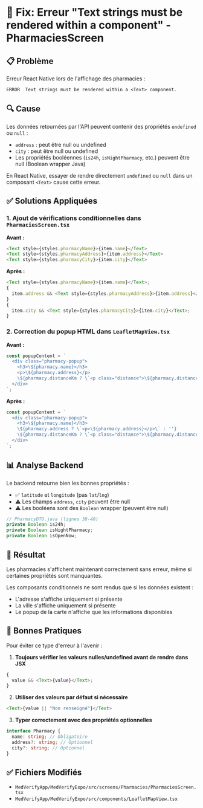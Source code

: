 # 🔧 Fix: Erreur "Text strings must be rendered within a <Text> component" - PharmaciesScreen

## 📋 Problème

Erreur React Native lors de l'affichage des pharmacies :

```
ERROR  Text strings must be rendered within a <Text> component.
```

## 🔍 Cause

Les données retournées par l'API peuvent contenir des propriétés `undefined` ou `null` :

- `address` : peut être null ou undefined
- `city` : peut être null ou undefined
- Les propriétés booléennes (`is24h`, `isNightPharmacy`, etc.) peuvent être null (Boolean wrapper Java)

En React Native, essayer de rendre directement `undefined` ou `null` dans un composant `<Text>` cause cette erreur.

## ✅ Solutions Appliquées

### 1. Ajout de vérifications conditionnelles dans `PharmaciesScreen.tsx`

**Avant :**

```typescript
<Text style={styles.pharmacyName}>{item.name}</Text>
<Text style={styles.pharmacyAddress}>{item.address}</Text>
<Text style={styles.pharmacyCity}>{item.city}</Text>
```

**Après :**

```typescript
<Text style={styles.pharmacyName}>{item.name}</Text>;
{
  item.address && <Text style={styles.pharmacyAddress}>{item.address}</Text>;
}
{
  item.city && <Text style={styles.pharmacyCity}>{item.city}</Text>;
}
```

### 2. Correction du popup HTML dans `LeafletMapView.tsx`

**Avant :**

```typescript
const popupContent = `
  <div class="pharmacy-popup">
    <h3>\${pharmacy.name}</h3>
    <p>\${pharmacy.address}</p>
    \${pharmacy.distanceKm ? \`<p class="distance">\${pharmacy.distanceKm.toFixed(1)} km</p>\` : ''}
  </div>
`;
```

**Après :**

```typescript
const popupContent = `
  <div class="pharmacy-popup">
    <h3>\${pharmacy.name}</h3>
    \${pharmacy.address ? \`<p>\${pharmacy.address}</p>\` : ''}
    \${pharmacy.distanceKm ? \`<p class="distance">\${pharmacy.distanceKm.toFixed(1)} km</p>\` : ''}
  </div>
`;
```

## 📊 Analyse Backend

Le backend retourne bien les bonnes propriétés :

- ✅ `latitude` et `longitude` (pas `lat`/`lng`)
- ⚠️ Les champs `address`, `city` peuvent être null
- ⚠️ Les booléens sont des `Boolean` wrapper (peuvent être null)

```java
// PharmacyDTO.java (lignes 38-40)
private Boolean is24h;
private Boolean isNightPharmacy;
private Boolean isOpenNow;
```

## 🎯 Résultat

Les pharmacies s'affichent maintenant correctement sans erreur, même si certaines propriétés sont manquantes.

Les composants conditionnels ne sont rendus que si les données existent :

- L'adresse s'affiche uniquement si présente
- La ville s'affiche uniquement si présente
- Le popup de la carte n'affiche que les informations disponibles

## 📝 Bonnes Pratiques

Pour éviter ce type d'erreur à l'avenir :

1. **Toujours vérifier les valeurs nulles/undefined avant de rendre dans JSX**

```typescript
{
  value && <Text>{value}</Text>;
}
```

2. **Utiliser des valeurs par défaut si nécessaire**

```typescript
<Text>{value || "Non renseigné"}</Text>
```

3. **Typer correctement avec des propriétés optionnelles**

```typescript
interface Pharmacy {
  name: string; // Obligatoire
  address?: string; // Optionnel
  city?: string; // Optionnel
}
```

## ✅ Fichiers Modifiés

- `MedVerifyApp/MedVerifyExpo/src/screens/Pharmacies/PharmaciesScreen.tsx`
- `MedVerifyApp/MedVerifyExpo/src/components/LeafletMapView.tsx`
